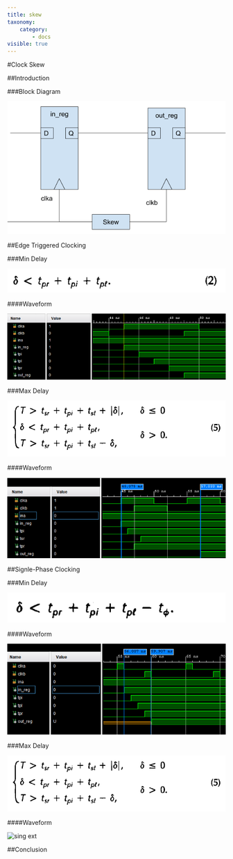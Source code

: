 ```yaml
---
title: skew
taxonomy:
    category:
        - docs
visible: true
---
```


#Clock Skew

##Introduction

###Block Diagram

![block diagram](clks.png)

##Edge Triggered Clocking

###Min Delay

![eq2](eq2.png)

####Waveform

![edge hold](edge_hold.png)

###Max Delay

![eq5](eq5.png)

####Waveform

![edge ext](edge_ext.png)

##Signle-Phase Clocking

###Min Delay

![eq6](eq6.png)

####Waveform

![sing hold](sing_hold.png)

###Max Delay

![eq5](eq5.png)

####Waveform

![sing ext](sing_ext.png)

##Conclusion
